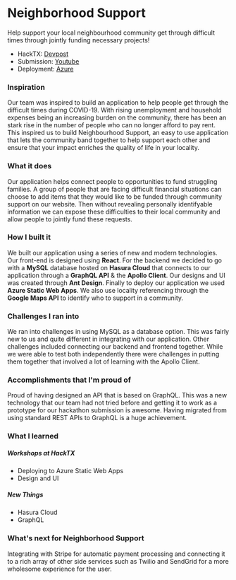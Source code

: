 # Neighborhood Support

Help support your local neighbourhood community get through difficult times through jointly funding necessary projects!

 - HackTX: [Devpost](https://devpost.com/software/neighborhood-support)
 - Submission: [Youtube](https://youtu.be/oHhY5xMpZi0)
 - Deployment: [Azure](https://jolly-meadow-0830c4310.azurestaticapps.net)

### Inspiration
Our team was inspired to build an application to help people get through the difficult times during COVID-19. With rising unemployment and household expenses being an increasing burden on the community, there has been an stark rise in the number of people who can no longer afford to pay rent. This inspired us to build Neighbourhood Support, an easy to use application that lets the community band together to help support each other and ensure that your impact enriches the quality of life in your locality.

### What it does
Our application helps connect people to opportunities to fund struggling families. A group of people that are facing difficult financial situations can choose to add items that they would like to be funded through community support on our website. Then without revealing personally identifyable information we can expose these difficulties to their local community and allow people to jointly fund these requests.

### How I built it
We built our application using a series of new and modern technologies. Our front-end is designed using **React**. For the backend we decided to go with a **MySQL** database hosted on **Hasura Cloud** that connects to our application through a **GraphQL API** & the **Apollo Client**. Our designs and UI was created through **Ant Design**. Finally to deploy our application we used **Azure Static Web Apps**. We also use locality referencing through the **Google Maps API** to identify who to support in a community.

### Challenges I ran into
We ran into challenges in using MySQL as a database option. This was fairly new to us and quite different in integrating with our application. Other challenges included connecting our backend and frontend together. While we were able to test both independently there were challenges in putting them together that involved a lot of learning with the Apollo Client.

### Accomplishments that I'm proud of
Proud of having designed an API that is based on GraphQL. This was a new technology that our team had not tried before and getting it to work as a prototype for our hackathon submission is awesome. Having migrated from using standard REST APIs to GraphQL is a huge achievement.

### What I learned

##### Workshops at HackTX
 - Deploying to Azure Static Web Apps
 - Design and UI

##### New Things
 - Hasura Cloud
 - GraphQL
 
### What's next for Neighborhood Support

Integrating with Stripe for automatic payment processing and connecting it to a rich array of other side services such as Twilio and SendGrid for a more wholesome experience for the user.
